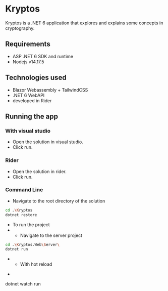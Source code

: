 # Kryptos
Kryptos is a .NET 6 application that explores and explains some concepts in cryptography.

## Requirements
- ASP .NET 6 SDK and runtime
- Nodejs v14.17.5

## Technologies used
- Blazor Webassembly + TailwindCSS
- .NET 6 WebAPI
- developed in Rider

## Running the app

### With visual studio
- Open the solution in visual studio. 
- Click run.

### Rider
- Open the solution in rider. 
- Click run.

### Command Line
- Navigate to the root directory of the solution
```sh
cd .\Kryptos
dotnet restore
```
- To run the project
- - Navigate to the server project
```sh
cd .\Kryptos.Web\Server\
dotnet run
```
- - With hot reload
- ```sh
dotnet watch run
```